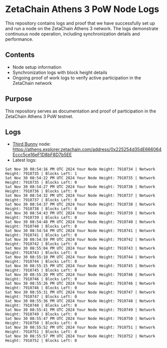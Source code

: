 # ZetaChain Athens 3 PoW Node Logs
This repository contains logs and proof that we have successfully set up and run a node on the ZetaChain Athens 3 network. The logs demonstrate continuous node operation, including synchronization details and performance.

## Contents
- Node setup information
- Synchronization logs with block height details
- Ongoing proof of work logs to verify active participation in the ZetaChain network

## Purpose
This repository serves as documentation and proof of participation in the ZetaChain Athens 3 PoW testnet.

## Logs

- [Third Bunny](https://thirdbunny.xyz/) node: https://athens.explorer.zetachain.com/address/0x225254d35dE666064Eccc5ce16eF1D8bF8D7b5EE
- Latest logs:
```
Sat Nov 30 08:54:16 PM UTC 2024 Your Node Height: 7910734 | Network Height: 7910735 | Blocks Left: 1
Sat Nov 30 08:54:22 PM UTC 2024 Your Node Height: 7910735 | Network Height: 7910735 | Blocks Left: 0
Sat Nov 30 08:54:27 PM UTC 2024 Your Node Height: 7910736 | Network Height: 7910736 | Blocks Left: 0
Sat Nov 30 08:54:32 PM UTC 2024 Your Node Height: 7910737 | Network Height: 7910737 | Blocks Left: 0
Sat Nov 30 08:54:37 PM UTC 2024 Your Node Height: 7910738 | Network Height: 7910738 | Blocks Left: 0
Sat Nov 30 08:54:43 PM UTC 2024 Your Node Height: 7910739 | Network Height: 7910739 | Blocks Left: 0
Sat Nov 30 08:54:48 PM UTC 2024 Your Node Height: 7910740 | Network Height: 7910740 | Blocks Left: 0
Sat Nov 30 08:54:54 PM UTC 2024 Your Node Height: 7910741 | Network Height: 7910741 | Blocks Left: 0
Sat Nov 30 08:54:59 PM UTC 2024 Your Node Height: 7910742 | Network Height: 7910742 | Blocks Left: 0
Sat Nov 30 08:55:04 PM UTC 2024 Your Node Height: 7910743 | Network Height: 7910743 | Blocks Left: 0
Sat Nov 30 08:55:10 PM UTC 2024 Your Node Height: 7910744 | Network Height: 7910744 | Blocks Left: 0
Sat Nov 30 08:55:15 PM UTC 2024 Your Node Height: 7910745 | Network Height: 7910745 | Blocks Left: 0
Sat Nov 30 08:55:20 PM UTC 2024 Your Node Height: 7910746 | Network Height: 7910746 | Blocks Left: 0
Sat Nov 30 08:55:26 PM UTC 2024 Your Node Height: 7910746 | Network Height: 7910746 | Blocks Left: 0
Sat Nov 30 08:55:31 PM UTC 2024 Your Node Height: 7910747 | Network Height: 7910747 | Blocks Left: 0
Sat Nov 30 08:55:36 PM UTC 2024 Your Node Height: 7910748 | Network Height: 7910748 | Blocks Left: 0
Sat Nov 30 08:55:41 PM UTC 2024 Your Node Height: 7910749 | Network Height: 7910749 | Blocks Left: 0
Sat Nov 30 08:55:47 PM UTC 2024 Your Node Height: 7910750 | Network Height: 7910750 | Blocks Left: 0
Sat Nov 30 08:55:52 PM UTC 2024 Your Node Height: 7910751 | Network Height: 7910751 | Blocks Left: 0
Sat Nov 30 08:55:57 PM UTC 2024 Your Node Height: 7910752 | Network Height: 7910752 | Blocks Left: 0
```
